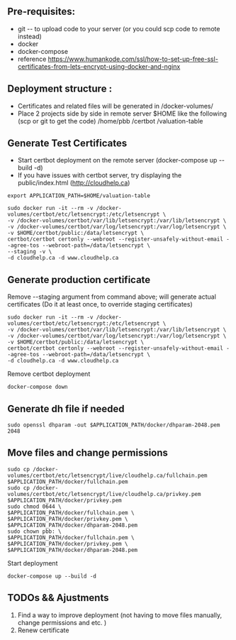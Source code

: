 ## Pre-requisites: 
* git -- to upload code to your server (or you could scp code to remote instead)
* docker
* docker-compose
* reference https://www.humankode.com/ssl/how-to-set-up-free-ssl-certificates-from-lets-encrypt-using-docker-and-nginx

## Deployment structure :
* Certificates and related files will be generated in /docker-volumes/ 
* Place 2 projects side by side in remote server $HOME like the following (scp or git to get the code)
/home/pbb
         /certbot
         /valuation-table

## Generate Test Certificates 
 * Start certbot deployment on the remote server (docker-compose up --build -d)
 * If you have issues with certbot server, try displaying the public/index.html (http://cloudhelp.ca)
```shell
export APPLICATION_PATH=$HOME/valuation-table

sudo docker run -it --rm -v /docker-volumes/certbot/etc/letsencrypt:/etc/letsencrypt \
-v /docker-volumes/certbot/var/lib/letsencrypt:/var/lib/letsencrypt \
-v /docker-volumes/certbot/var/log/letsencrypt:/var/log/letsencrypt \
-v $HOME/certbot/public:/data/letsencrypt \
certbot/certbot certonly --webroot --register-unsafely-without-email --agree-tos --webroot-path=/data/letsencrypt \
--staging -v \
-d cloudhelp.ca -d www.cloudhelp.ca 
```

## Generate production certificate
Remove --staging argument from command above; will generate actual certificates
(Do it at least once, to override staging certificates)
```shell
sudo docker run -it --rm -v /docker-volumes/certbot/etc/letsencrypt:/etc/letsencrypt \
-v /docker-volumes/certbot/var/lib/letsencrypt:/var/lib/letsencrypt \
-v /docker-volumes/certbot/var/log/letsencrypt:/var/log/letsencrypt \
-v $HOME/certbot/public:/data/letsencrypt \
certbot/certbot certonly --webroot --register-unsafely-without-email --agree-tos --webroot-path=/data/letsencrypt \
-d cloudhelp.ca -d www.cloudhelp.ca
```

Remove certbot deployment
```shell
docker-compose down
```

## Generate dh file if needed

```shell
sudo openssl dhparam -out $APPLICATION_PATH/docker/dhparam-2048.pem 2048
```

## Move files and change permissions

```shell
sudo cp /docker-volumes/certbot/etc/letsencrypt/live/cloudhelp.ca/fullchain.pem $APPLICATION_PATH/docker/fullchain.pem
sudo cp /docker-volumes/certbot/etc/letsencrypt/live/cloudhelp.ca/privkey.pem $APPLICATION_PATH/docker/privkey.pem
sudo chmod 0644 \
$APPLICATION_PATH/docker/fullchain.pem \
$APPLICATION_PATH/docker/privkey.pem \
$APPLICATION_PATH/docker/dhparam-2048.pem
sudo chown pbb: \
$APPLICATION_PATH/docker/fullchain.pem \
$APPLICATION_PATH/docker/privkey.pem \
$APPLICATION_PATH/docker/dhparam-2048.pem
```

Start deployment
```shell
docker-compose up --build -d
```

## TODOs && Ajustments
1. Find a way to improve deployment (not having to move files manually, change permissions and etc. )
2. Renew certificate